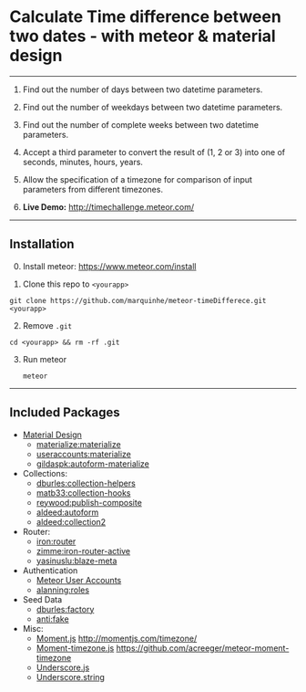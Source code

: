 # Calculate Time difference between two dates - with meteor & material design
----------


1. Find out the number of days between two datetime parameters.
 
2. Find out the number of weekdays between two datetime parameters.
 
3. Find out the number of complete weeks between two datetime parameters.
 
4. Accept a third parameter to convert the result of (1, 2 or 3) into one of seconds, minutes, hours, years.
 
5. Allow the specification of a timezone for comparison of input parameters from different timezones. 

6. **Live Demo:** http://timechallenge.meteor.com/

----------
## Installation

0. Install meteor: https://www.meteor.com/install

1. Clone this repo to `<yourapp>`

  `git clone https://github.com/marquinhe/meteor-timeDifferece.git <yourapp>`

2. Remove `.git`

  `cd <yourapp> && rm -rf .git`

3. Run meteor

   `meteor`

----------
## Included Packages

* [Material Design](http://www.google.com/design/spec/material-design/introduction.html)
  * [materialize:materialize](http://materializecss.com/)
  * [useraccounts:materialize](https://github.com/meteor-useraccounts/materialize)
  * [gildaspk:autoform-materialize](https://github.com/djhi/meteor-autoform-materialize/)
* Collections:
  * [dburles:collection-helpers](https://github.com/dburles/meteor-collection-helpers)
  * [matb33:collection-hooks](https://github.com/matb33/meteor-collection-hooks)
  * [reywood:publish-composite](https://github.com/englue/meteor-publish-composite)
  * [aldeed:autoform](https://github.com/aldeed/meteor-autoform)
  * [aldeed:collection2](https://github.com/aldeed/meteor-collection2)
* Router:
  * [iron:router](https://github.com/EventedMind/iron-router)
  * [zimme:iron-router-active](https://github.com/zimme/meteor-iron-router-active)
  * [yasinuslu:blaze-meta](https://github.com/yasinuslu/blaze-meta)
* Authentication
  * [Meteor User Accounts](https://github.com/meteor-useraccounts/core)
  * [alanning:roles](https://github.com/alanning/meteor-roles)
* Seed Data
  * [dburles:factory](https://github.com/percolatestudio/meteor-factory)
  * [anti:fake](https://github.com/anticoders/meteor-fake/)
* Misc:
  * [Moment.js](http://momentjs.com/) http://momentjs.com/timezone/
  * [Moment-timezone.js](https://github.com/acreeger/meteor-moment-timezone) https://github.com/acreeger/meteor-moment-timezone
  * [Underscore.js](http://underscorejs.org/)
  * [Underscore.string](http://epeli.github.io/underscore.string/)


